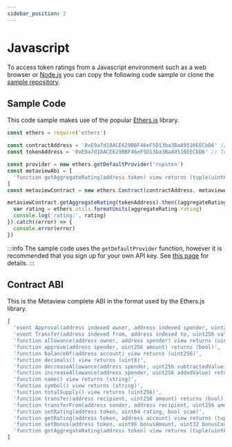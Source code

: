 ```yaml
---
sidebar_position: 2
---
```


# Javascript

To access token ratings from a Javascript environment such as a web browser or [Node.js](https://nodejs.org/) you can copy the following code sample or clone the [sample repository](https://github.com/metaviewio/metaview-examples-javascript).

## Sample Code

This code sample makes use of the popular [Ethers.js](https://docs.ethers.io/) library.

```js
const ethers = require('ethers')

const contractAddress = '0xE9a7d18ACE629BBF46eF5D13ba3BaA9510EECbD6' // Metaview contract address on Ropsten Testnet
const tokenAddress = '0xE9a7d18ACE629BBF46eF5D13ba3BaA9510EECbD6' // Token address to lookup on Ropsten Testnet

const provider = new ethers.getDefaultProvider('ropsten')
const metaviewAbi = [
  'function getAggregateRating(address token) view returns (tuple(uint64 rating, uint32 ratingCount, uint32 scamCount, uint32 remainingBonuses, uint96 bonusAmount))'
]
const metaviewContract = new ethers.Contract(contractAddress, metaviewAbi, provider)

metaviewContract.getAggregateRating(tokenAddress).then((aggregateRating) => {
  var rating = ethers.utils.formatUnits(aggregateRating.rating)
  console.log('rating:', rating)
}).catch((error) => {
  console.error(error)
})
```

:::info
The sample code uses the `getDefaultProvider` function, however it is recommended that you sign up for your own API key. See [this page](https://docs.ethers.io/v5/api-keys/) for details.
:::

## Contract ABI

This is the Metaview complete ABI in the format used by the Ethers.js library.

```js
[
  'event Approval(address indexed owner, address indexed spender, uint256 value)',
  'event Transfer(address indexed from, address indexed to, uint256 value)',
  'function allowance(address owner, address spender) view returns (uint256)',
  'function approve(address spender, uint256 amount) returns (bool)',
  'function balanceOf(address account) view returns (uint256)',
  'function decimals() view returns (uint8)',
  'function decreaseAllowance(address spender, uint256 subtractedValue) returns (bool)',
  'function increaseAllowance(address spender, uint256 addedValue) returns (bool)',
  'function name() view returns (string)',
  'function symbol() view returns (string)',
  'function totalSupply() view returns (uint256)',
  'function transfer(address recipient, uint256 amount) returns (bool)',
  'function transferFrom(address sender, address recipient, uint256 amount) returns (bool)',
  'function setRating(address token, uint64 rating, bool scam)',
  'function getRating(address token, address account) view returns (tuple(uint64 rating, bool rated, bool scam))',
  'function setBonus(address token, uint96 bonusAmount, uint32 bonusCount)',
  'function getAggregateRating(address token) view returns (tuple(uint64 rating, uint32 ratingCount, uint32 scamCount, uint32 remainingBonuses, uint96 bonusAmount))'
]
```
